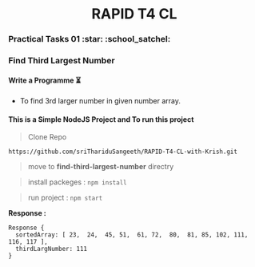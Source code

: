 <h1 align="center">RAPID T4 CL</h1>
<h3>Practical Tasks 01 :star: :school_satchel: </h3> 

### Find Third Largest Number

#### Write a Programme :hourglass_flowing_sand:
- To find 3rd larger number in given number array.

#### This is a Simple NodeJS Project and To run this project

> Clone Repo 
````
https://github.com/sriThariduSangeeth/RAPID-T4-CL-with-Krish.git
````
> move to **find-third-largest-number** directry

> install packeges :
	````
	npm install
	````
	
> run project :
	````
	npm start
	````

**Response :**
````
Response {
  sortedArray: [ 23,  24,  45, 51,  61, 72,  80,  81, 85, 102, 111, 116, 117 ],
  thirdLargNumber: 111
}

````

